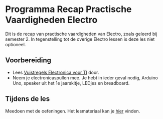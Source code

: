 # Programma Recap Practische Vaardigheden Electro
Dit is de recap van practische vaardigheden van Electro, zoals geleerd bij semester 2. In tegenstelling tot de overige Electro lessen is deze les niet optioneel.

## Voorbereiding
- Lees [Vuistregels Electronica voor TI](../../onderwijsmateriaal/readers/vuistregels-electronica-voor-TI.pdf) door.
- Neem je electronicaspullen mee. Je hebt in ieder geval nodig, Arduino Uno, speaker uit het 1e jaarskitje, LEDjes en breadboard.

## Tijdens de les
Meedoen met de oefeningen. Het lesmateriaal kan je [hier](../../hardware-interfacing/programmer/README.md) vinden.